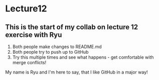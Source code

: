 # Lecture12
## This is the start of my collab on lecture 12 exercise with Ryu
1. Both people make changes to README.md
2. Both people try to push up to GitHub
3. Try this multiple times and see what happens - get comfortable with merge conflicts!

My name is Ryu and I'm here to say, that I like GitHub in a major way!
